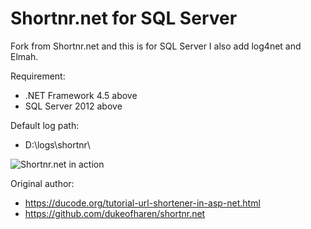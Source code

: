 # Shortnr.net for SQL Server
Fork from Shortnr.net and this is for SQL Server
I also add log4net and Elmah.

Requirement:
 - .NET Framework 4.5 above
 - SQL Server 2012 above

Default log path:
 - D:\logs\shortnr\

![Shortnr.net in action](/screen.png)

Original author:
 - https://ducode.org/tutorial-url-shortener-in-asp-net.html
 - https://github.com/dukeofharen/shortnr.net
